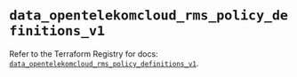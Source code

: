 # `data_opentelekomcloud_rms_policy_definitions_v1`

Refer to the Terraform Registry for docs: [`data_opentelekomcloud_rms_policy_definitions_v1`](https://registry.terraform.io/providers/opentelekomcloud/opentelekomcloud/1.36.51/docs/data-sources/rms_policy_definitions_v1).
